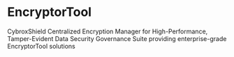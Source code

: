 # EncryptorTool
CybroxShield Centralized Encryption Manager for High-Performance, Tamper-Evident Data Security Governance Suite providing enterprise-grade EncryptorTool solutions
